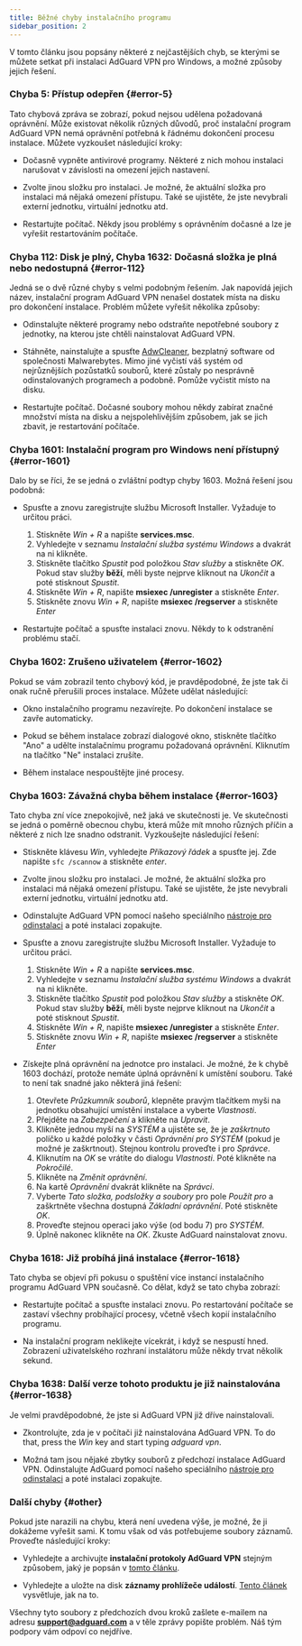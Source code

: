 ```yaml
---
title: Běžné chyby instalačního programu
sidebar_position: 2
---
```


V tomto článku jsou popsány některé z nejčastějších chyb, se kterými se můžete setkat při instalaci AdGuard VPN pro Windows, a možné způsoby jejich řešení.

### Chyba 5: Přístup odepřen {#error-5}

Tato chybová zpráva se zobrazí, pokud nejsou udělena požadovaná oprávnění. Může existovat několik různých důvodů, proč instalační program AdGuard VPN nemá oprávnění potřebná k řádnému dokončení procesu instalace. Můžete vyzkoušet následující kroky:

- Dočasně vypněte antivirové programy. Některé z nich mohou instalaci narušovat v závislosti na omezení jejich nastavení.

- Zvolte jinou složku pro instalaci. Je možné, že aktuální složka pro instalaci má nějaká omezení přístupu. Také se ujistěte, že jste nevybrali externí jednotku, virtuální jednotku atd.

- Restartujte počítač. Někdy jsou problémy s oprávněním dočasné a lze je vyřešit restartováním počítače.

### Chyba 112: Disk je plný, Chyba 1632: Dočasná složka je plná nebo nedostupná {#error-112}

Jedná se o dvě různé chyby s velmi podobným řešením. Jak napovídá jejich název, instalační program AdGuard VPN nenašel dostatek místa na disku pro dokončení instalace. Problém můžete vyřešit několika způsoby:

- Odinstalujte některé programy nebo odstraňte nepotřebné soubory z jednotky, na kterou jste chtěli nainstalovat AdGuard VPN.

- Stáhněte, nainstalujte a spusťte [AdwCleaner](http://www.bleepingcomputer.com/download/adwcleaner/), bezplatný software od společnosti Malwarebytes. Mimo jiné vyčistí váš systém od nejrůznějších pozůstatků souborů, které zůstaly po nesprávně odinstalovaných programech a podobně. Pomůže vyčistit místo na disku.

- Restartujte počítač. Dočasné soubory mohou někdy zabírat značné množství místa na disku a nejspolehlivějším způsobem, jak se jich zbavit, je restartování počítače.

### Chyba 1601: Instalační program pro Windows není přístupný {#error-1601}

Dalo by se říci, že se jedná o zvláštní podtyp chyby 1603. Možná řešení jsou podobná:

- Spusťte a znovu zaregistrujte službu Microsoft Installer. Vyžaduje to určitou práci.

    1. Stiskněte *Win + R* a napište **services.msc**.
    1. Vyhledejte v seznamu *Instalační služba systému Windows* a dvakrát na ni klikněte.
    1. Stiskněte tlačítko *Spustit* pod položkou *Stav služby* a stiskněte *OK*. Pokud stav služby **běží**, měli byste nejprve kliknout na *Ukončit* a poté stisknout *Spustit*.
    1. Stiskněte *Win + R*, napište **msiexec /unregister** a stiskněte *Enter*.
    1. Stiskněte znovu *Win + R*, napište **msiexec /regserver** a stiskněte *Enter*

- Restartujte počítač a spusťte instalaci znovu. Někdy to k odstranění problému stačí.

### Chyba 1602: Zrušeno uživatelem {#error-1602}

Pokud se vám zobrazil tento chybový kód, je pravděpodobné, že jste tak či onak ručně přerušili proces instalace. Můžete udělat následující:

- Okno instalačního programu nezavírejte. Po dokončení instalace se zavře automaticky.

- Pokud se během instalace zobrazí dialogové okno, stiskněte tlačítko "Ano" a udělte instalačnímu programu požadovaná oprávnění. Kliknutím na tlačítko "Ne" instalaci zrušíte.

- Během instalace nespouštějte jiné procesy.

### Chyba 1603: Závažná chyba během instalace {#error-1603}

Tato chyba zní více znepokojivě, než jaká ve skutečnosti je. Ve skutečnosti se jedná o poměrně obecnou chybu, která může mít mnoho různých příčin a některé z nich lze snadno odstranit. Vyzkoušejte následující řešení:

- Stiskněte klávesu *Win*, vyhledejte *Příkazový řádek* a spusťte jej. Zde napište `sfc /scannow` a stiskněte *enter*.

- Zvolte jinou složku pro instalaci. Je možné, že aktuální složka pro instalaci má nějaká omezení přístupu. Také se ujistěte, že jste nevybrali externí jednotku, virtuální jednotku atd.

- Odinstalujte AdGuard VPN pomocí našeho speciálního [nástroje pro odinstalaci](/adguard-vpn-for-windows/installation#advanced) a poté instalaci zopakujte.

- Spusťte a znovu zaregistrujte službu Microsoft Installer. Vyžaduje to určitou práci.

    1. Stiskněte *Win + R* a napište **services.msc**.
    1. Vyhledejte v seznamu *Instalační služba systému Windows* a dvakrát na ni klikněte.
    1. Stiskněte tlačítko *Spustit* pod položkou *Stav služby* a stiskněte *OK*. Pokud stav služby **běží**, měli byste nejprve kliknout na *Ukončit* a poté stisknout *Spustit*.
    1. Stiskněte *Win + R*, napište **msiexec /unregister** a stiskněte *Enter*.
    1. Stiskněte znovu *Win + R*, napište **msiexec /regserver** a stiskněte *Enter*

- Získejte plná oprávnění na jednotce pro instalaci. Je možné, že k chybě 1603 dochází, protože nemáte úplná oprávnění k umístění souboru. Také to není tak snadné jako některá jiná řešení:

    1. Otevřete *Průzkumník souborů*, klepněte pravým tlačítkem myši na jednotku obsahující umístění instalace a vyberte *Vlastnosti*.
    1. Přejděte na *Zabezpečení* a klikněte na *Upravit*.
    1. Klikněte jednou myší na *SYSTÉM* a ujistěte se, že je *zaškrtnuto* políčko u každé položky v části *Oprávnění pro SYSTÉM* (pokud je možné je zaškrtnout). Stejnou kontrolu proveďte i pro *Správce*.
    1. Kliknutím na *OK* se vrátíte do dialogu *Vlastnosti*. Poté klikněte na *Pokročilé*.
    1. Klikněte na *Změnit oprávnění*.
    1. Na kartě *Oprávnění* dvakrát klikněte na *Správci*.
    1. Vyberte *Tato složka, podsložky a soubory* pro pole *Použít pro* a zaškrtněte všechna dostupná *Základní oprávnění*. Poté stiskněte *OK*.
    1. Proveďte stejnou operaci jako výše (od bodu 7) pro *SYSTÉM*.
    1. Úplně nakonec klikněte na *OK*. Zkuste AdGuard nainstalovat znovu.

### Chyba 1618: Již probíhá jiná instalace {#error-1618}

Tato chyba se objeví při pokusu o spuštění více instancí instalačního programu AdGuard VPN současně. Co dělat, když se tato chyba zobrazí:

- Restartujte počítač a spusťte instalaci znovu. Po restartování počítače se zastaví všechny probíhající procesy, včetně všech kopií instalačního programu.

- Na instalační program neklikejte vícekrát, i když se nespustí hned. Zobrazení uživatelského rozhraní instalátoru může někdy trvat několik sekund.

### Chyba 1638: Další verze tohoto produktu je již nainstalována {#error-1638}

Je velmi pravděpodobné, že jste si AdGuard VPN již dříve nainstalovali.

- Zkontrolujte, zda je v počítači již nainstalována AdGuard VPN. To do that, press the *Win* key and start typing *adguard vpn*.

- Možná tam jsou nějaké zbytky souborů z předchozí instalace AdGuard VPN. Odinstalujte AdGuard pomocí našeho speciálního [nástroje pro odinstalaci](/adguard-vpn-for-windows/installation#advanced) a poté instalaci zopakujte.

### Další chyby {#other}

Pokud jste narazili na chybu, která není uvedena výše, je možné, že ji dokážeme vyřešit sami. K tomu však od vás potřebujeme soubory záznamů. Proveďte následující kroky:

- Vyhledejte a archivujte **instalační protokoly AdGuard VPN** stejným způsobem, jaký je popsán v [tomto článku](https://adguard.com/kb/adguard-for-windows/solving-problems/installation-logs/).

- Vyhledejte a uložte na disk **záznamy prohlížeče událostí**. [Tento článek](https://adguard.com/kb/adguard-for-windows/solving-problems/system-logs/) vysvětluje, jak na to.

Všechny tyto soubory z předchozích dvou kroků zašlete e-mailem na adresu **support@adguard.com** a v těle zprávy popište problém. Náš tým podpory vám odpoví co nejdříve.
